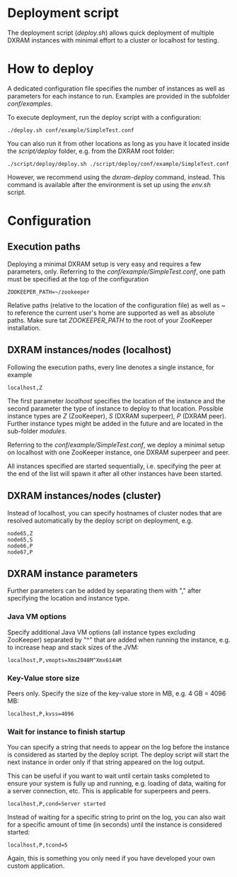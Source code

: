 # Deployment script

The deployment script (*deploy.sh*) allows quick deployment of multiple DXRAM
instances with minimal effort to a cluster or localhost for testing.

# How to deploy

A dedicated configuration file specifies the number of instances as well as
parameters for each instance to run. Examples are provided in the subfolder
*conf/examples*.

To execute deployment, run the deploy script with a configuration:
```
./deploy.sh conf/example/SimpleTest.conf
```

You can also run it from other locations as long as you have it located inside
the *script/deploy* folder, e.g. from the DXRAM root folder:
```
./script/deploy/deploy.sh ./script/deploy/conf/example/SimpleTest.conf
````

However, we recommend using the *dxram-deploy* command, instead. This command
is available after the environment is set up using the *env.sh* script.

# Configuration

## Execution paths

Deploying a minimal DXRAM setup is very easy and requires a few parameters,
only. Referring to the *conf/example/SimpleTest.conf*, one path must be
specified at the top of the configuration
```
ZOOKEEPER_PATH=~/zookeeper
```

Relative paths (relative to the location of the configuration file) as well
as ~ to reference the current user's home are supported as well as absolute
paths. Make sure tat *ZOOKEEPER_PATH* to the root of your ZooKeeper
installation.

## DXRAM instances/nodes (localhost)

Following the execution paths, every line denotes a single instance, for example
```
localhost,Z
```

The first parameter *localhost* specifies the location of the instance and the second parameter the type of instance to deploy to that location. Possible instance types are *Z* (ZooKeeper), *S* (DXRAM superpeer), *P* (DXRAM peer). Further instance types might be added in the future and are located in the sub-folder *modules*.

Referring to the *conf/example/SimpleTest.conf*, we deploy a minimal setup on localhost with one ZooKeeper instance, one DXRAM superpeer and peer.

All instances specified are started sequentially, i.e. specifying the peer at the end of the list will spawn it after all other instances have been started.

## DXRAM instances/nodes (cluster)

Instead of localhost, you can specify hostnames of cluster nodes that are resolved automatically by the deploy script on deployment, e.g.

```
node65,Z
node65,S
node66,P
node67,P
```

## DXRAM instance parameters

Further parameters can be added by separating them with "," after specifying the location and instance type.

### Java VM options

Specify additional Java VM options (all instance types excluding ZooKeeper) separated by "^" that are added when running the instance, e.g. to increase heap and stack sizes of the JVM:
```
localhost,P,vmopts=Xms2048M^Xmx6144M
```

### Key-Value store size

Peers only. Specify the size of the key-value store in MB, e.g. 4 GB = 4096 MB:
```
localhost,P,kvss=4096
```

### Wait for instance to finish startup

You can specify a string that needs to appear on the log before the instance is considered as started by the deploy script. The deploy script will start the next instance in order only if that string appeared on the log output.

This can be useful if you want to wait until certain tasks completed to ensure your system is fully up and running, e.g. loading of data, waiting for a server connection, etc. This is applicable for superpeers and peers.

```
localhost,P,cond=Server started
```

Instead of waiting for a specific string to print on the log, you can also wait for a specific amount of time (in seconds) until the instance is considered started:

```
localhost,P,tcond=5
```

Again, this is something you only need if you have developed your own custom application.
